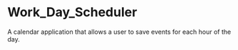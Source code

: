 # Work_Day_Scheduler
A calendar application that allows a user to save events for each hour of the day.
